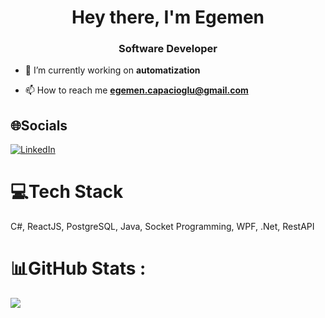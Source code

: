 <h1 align="center">Hey there, I'm Egemen</h1>
<h3 align="center">Software Developer</h3>

- 🔭 I’m currently working on **automatization**

- 📫 How to reach me **egemen.capacioglu@gmail.com**


## 🌐Socials
[![LinkedIn](https://img.shields.io/badge/LinkedIn-%230077B5.svg?logo=linkedin&logoColor=white)](https://linkedin.com/in/egemencpcgl)

# 💻Tech Stack
C#, ReactJS, PostgreSQL, Java, Socket Programming, WPF, .Net, RestAPI
# 📊GitHub Stats :
![](https://github-readme-stats.vercel.app/api?username=egemencpcgl&theme=ayu-mirage&hide_border=false&include_all_commits=false&count_private=false)<br/>
